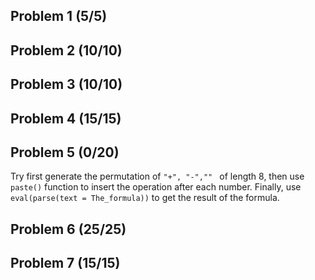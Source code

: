 ## Problem 1 (5/5)

## Problem 2 (10/10)

## Problem 3 (10/10)

## Problem 4 (15/15)

## Problem 5 (0/20)

Try first generate the permutation of `"+", "-","" ` of length 8, then use `paste()` function to insert the operation after each number.  Finally, use `eval(parse(text = The_formula))` to get the result of the formula.

## Problem 6 (25/25)

## Problem 7 (15/15)